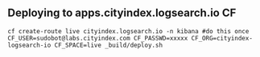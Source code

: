 ## Deploying to apps.cityindex.logsearch.io CF
```
cf create-route live cityindex.logsearch.io -n kibana #do this once
CF_USER=sudobot@labs.cityindex.com CF_PASSWD=xxxxx CF_ORG=cityindex-logsearch-io CF_SPACE=live _build/deploy.sh 
```